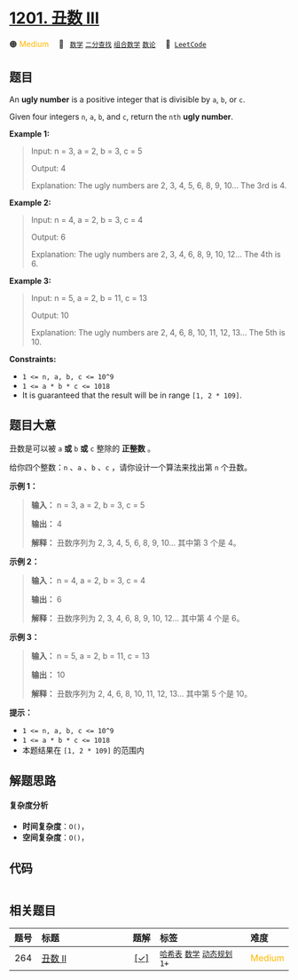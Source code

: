 # [1201. 丑数 III](https://leetcode.com/problems/ugly-number-iii)

🟠 <font color=#ffb800>Medium</font>&emsp; 🔖&ensp; [`数学`](/leetcode/outline/tag/math.md) [`二分查找`](/leetcode/outline/tag/binary-search.md) [`组合数学`](/leetcode/outline/tag/combinatorics.md) [`数论`](/leetcode/outline/tag/number-theory.md)&emsp; 🔗&ensp;[`LeetCode`](https://leetcode.com/problems/ugly-number-iii)

## 题目

An **ugly number** is a positive integer that is divisible by `a`, `b`, or
`c`.

Given four integers `n`, `a`, `b`, and `c`, return the `nth` **ugly number**.



**Example 1:**

> Input: n = 3, a = 2, b = 3, c = 5
> 
> Output: 4
> 
> Explanation: The ugly numbers are 2, 3, 4, 5, 6, 8, 9, 10... The 3rd is 4.

**Example 2:**

> Input: n = 4, a = 2, b = 3, c = 4
> 
> Output: 6
> 
> Explanation: The ugly numbers are 2, 3, 4, 6, 8, 9, 10, 12... The 4th is 6.

**Example 3:**

> Input: n = 5, a = 2, b = 11, c = 13
> 
> Output: 10
> 
> Explanation: The ugly numbers are 2, 4, 6, 8, 10, 11, 12, 13... The 5th is 10.

**Constraints:**

  * `1 <= n, a, b, c <= 10^9`
  * `1 <= a * b * c <= 1018`
  * It is guaranteed that the result will be in range `[1, 2 * 109]`.


## 题目大意

丑数是可以被 `a` **或**  `b` **或** `c` 整除的 **正整数** 。

给你四个整数：`n` 、`a` 、`b` 、`c` ，请你设计一个算法来找出第 `n` 个丑数。



**示例 1：**

> 
> 
> 
> 
> 
> **输入：** n = 3, a = 2, b = 3, c = 5
> 
> **输出：** 4
> 
> **解释：** 丑数序列为 2, 3, 4, 5, 6, 8, 9, 10... 其中第 3 个是 4。

**示例 2：**

> 
> 
> 
> 
> 
> **输入：** n = 4, a = 2, b = 3, c = 4
> 
> **输出：** 6
> 
> **解释：** 丑数序列为 2, 3, 4, 6, 8, 9, 10, 12... 其中第 4 个是 6。
> 
> 

**示例 3：**

> 
> 
> 
> 
> 
> **输入：** n = 5, a = 2, b = 11, c = 13
> 
> **输出：** 10
> 
> **解释：** 丑数序列为 2, 4, 6, 8, 10, 11, 12, 13... 其中第 5 个是 10。
> 
> 



**提示：**

  * `1 <= n, a, b, c <= 10^9`
  * `1 <= a * b * c <= 1018`
  * 本题结果在 `[1, 2 * 109]` 的范围内


## 解题思路

#### 复杂度分析

- **时间复杂度**：`O()`，
- **空间复杂度**：`O()`，

## 代码

```javascript

```

## 相关题目

<!-- prettier-ignore -->
| 题号 | 标题 | 题解 | 标签 | 难度 |
| :------: | :------ | :------: | :------ | :------ |
| 264 | [丑数 II](https://leetcode.com/problems/ugly-number-ii) | [[✓]](/leetcode/problem/0264.md) |  [`哈希表`](/leetcode/outline/tag/hash-table.md) [`数学`](/leetcode/outline/tag/math.md) [`动态规划`](/leetcode/outline/tag/dynamic-programming.md) `1+` | <font color=#ffb800>Medium</font> |

<style>
.blue {
    background-color: #096dd9;
    padding: 0.25rem 0.5rem;
    margin: 0;
    font-size: 0.85em;
    border-radius: 3px;
    color: white;
    font-weight: 500;
}
table th:first-of-type { width: 10%; }
table th:nth-of-type(2) { width: 35%; }
table th:nth-of-type(3) { width: 10%; }
table th:nth-of-type(4) { width: 35%; }
table th:nth-of-type(5) { width: 10%; }
</style>
